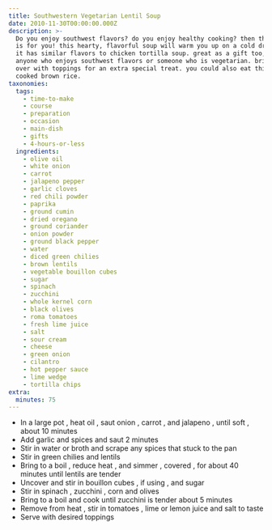 ```yaml
---
title: Southwestern Vegetarian Lentil Soup
date: 2010-11-30T00:00:00.000Z
description: >-
  Do you enjoy southwest flavors? do you enjoy healthy cooking? then this soup
  is for you! this hearty, flavorful soup will warm you up on a cold dreary day.
  it has similar flavors to chicken tortilla soup. great as a gift too, for
  anyone who enjoys southwest flavors or someone who is vegetarian. bring it
  over with toppings for an extra special treat. you could also eat this over
  cooked brown rice.
taxonomies:
  tags:
    - time-to-make
    - course
    - preparation
    - occasion
    - main-dish
    - gifts
    - 4-hours-or-less
  ingredients:
    - olive oil
    - white onion
    - carrot
    - jalapeno pepper
    - garlic cloves
    - red chili powder
    - paprika
    - ground cumin
    - dried oregano
    - ground coriander
    - onion powder
    - ground black pepper
    - water
    - diced green chilies
    - brown lentils
    - vegetable bouillon cubes
    - sugar
    - spinach
    - zucchini
    - whole kernel corn
    - black olives
    - roma tomatoes
    - fresh lime juice
    - salt
    - sour cream
    - cheese
    - green onion
    - cilantro
    - hot pepper sauce
    - lime wedge
    - tortilla chips
extra:
  minutes: 75
---
```

 - In a large pot , heat oil , saut onion , carrot , and jalapeno , until soft , about 10 minutes
 - Add garlic and spices and saut 2 minutes
 - Stir in water or broth and scrape any spices that stuck to the pan
 - Stir in green chilies and lentils
 - Bring to a boil , reduce heat , and simmer , covered , for about 40 minutes until lentils are tender
 - Uncover and stir in bouillon cubes , if using , and sugar
 - Stir in spinach , zucchini , corn and olives
 - Bring to a boil and cook until zucchini is tender about 5 minutes
 - Remove from heat , stir in tomatoes , lime or lemon juice and salt to taste
 - Serve with desired toppings
